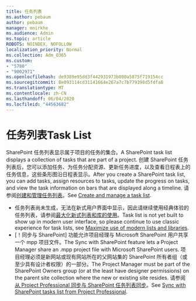 ```yaml
---
title: 任务列表
ms.author: pebaum
author: pebaum
manager: mnirkhe
ms.audience: Admin
ms.topic: article
ROBOTS: NOINDEX, NOFOLLOW
localization_priority: Normal
ms.collection: Adm_O365
ms.custom:
- "5780"
- "9002971"
ms.openlocfilehash: de9389e95dd3f442931973b800a5875f719154cc
ms.sourcegitcommit: 8e093114cd31141664e267a7c7b779398d5fdfa8
ms.translationtype: MT
ms.contentlocale: zh-CN
ms.lasthandoff: 06/04/2020
ms.locfileid: "44563682"
---
```

# <a name="task-list"></a><span data-ttu-id="ea2bb-102">任务列表</span><span class="sxs-lookup"><span data-stu-id="ea2bb-102">Task List</span></span>

<span data-ttu-id="ea2bb-103">SharePoint 任务列表显示属于项目的任务的集合。</span><span class="sxs-lookup"><span data-stu-id="ea2bb-103">A SharePoint task list displays a collection of tasks that are part of a project.</span></span> <span data-ttu-id="ea2bb-104">创建 SharePoint 任务列表后，您可以添加任务、为任务分配资源、更新任务进度，以及查看日程表上的任务信息，这些条形图沿日程表显示。</span><span class="sxs-lookup"><span data-stu-id="ea2bb-104">After you create a SharePoint task list, you can add tasks, assign resources to tasks, update the progress on tasks, and view the task information on bars that are displayed along a timeline.</span></span> <span data-ttu-id="ea2bb-105">请参阅[创建和管理任务列表](https://support.microsoft.com/office/466ad207-46fd-4c77-9af1-41bc23cec21a)。</span><span class="sxs-lookup"><span data-stu-id="ea2bb-105">See [Create and manage a task list](https://support.microsoft.com/office/466ad207-46fd-4c77-9af1-41bc23cec21a).</span></span>  

-   <span data-ttu-id="ea2bb-106">任务列表尚未生成，无法在新式用户界面中显示，因此请继续使用经典体验的任务列表，请参阅[最大化新式列表和库的使用](https://docs.microsoft.com/sharepoint/dev/transform/modernize-userinterface-lists-and-libraries)。</span><span class="sxs-lookup"><span data-stu-id="ea2bb-106">Task list is not yet built to show up in modern user interface, so please continue to use classic experience for task lists, see [Maximize use of modern lists and libraries](https://docs.microsoft.com/sharepoint/dev/transform/modernize-userinterface-lists-and-libraries).</span></span>
-   <span data-ttu-id="ea2bb-107">[！同步与 SharePoint] 功能允许项目经理与 Microsoft SharePoint 用户共享一个 mpp 项目文件。</span><span class="sxs-lookup"><span data-stu-id="ea2bb-107">The Sync with SharePoint feature lets a Project Manager share an .mpp project file with Microsoft SharePoint users.</span></span> <span data-ttu-id="ea2bb-108">项目经理必须是新网站或现有网站所在的父网站集的 SharePoint 所有者组（或至少具有设计者权限）的一部分。</span><span class="sxs-lookup"><span data-stu-id="ea2bb-108">The Project Manager must be part of the SharePoint Owners group (or at the least have designer permissions) on the parent site collection where the new or existing site resides.</span></span> <span data-ttu-id="ea2bb-109">请参阅[从 Project Professional 同步与 SharePoint 任务列表同步](https://docs.microsoft.com/office/troubleshoot/project/sync-with-tasks-from-project)。</span><span class="sxs-lookup"><span data-stu-id="ea2bb-109">See [Sync with SharePoint tasks list from Project Professional](https://docs.microsoft.com/office/troubleshoot/project/sync-with-tasks-from-project).</span></span>